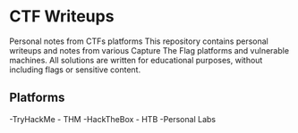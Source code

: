 # CTF Writeups
Personal notes from CTFs platforms
This repository contains personal writeups and notes from various Capture The Flag platforms and vulnerable machines. All solutions are written for educational purposes, without including flags or sensitive content.

## Platforms
-TryHackMe - THM
-HackTheBox - HTB
-Personal Labs
